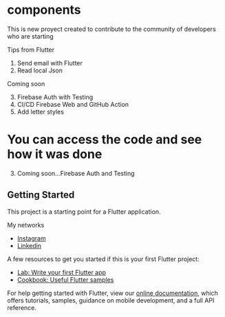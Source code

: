 # components

This is new proyect created to contribute to the community of developers who are starting

Tips from Flutter

1. Send email with Flutter
2. Read local Json

Coming soon

3. Firebase Auth with Testing
4. CI/CD Firebase Web and GitHub Action
5. Add letter styles

You can access the code and see how it was done
=======
3. Coming soon...Firebase Auth and Testing

## Getting Started

This project is a starting point for a Flutter application.


My networks
- [Instagram](https://www.instagram.com/stiv_more_/)
- [Linkedin](https://www.linkedin.com/in/stiven-morelo-barahona-61a9a11a5/)

A few resources to get you started if this is your first Flutter project:
- [Lab: Write your first Flutter app](https://flutter.dev/docs/get-started/codelab)
- [Cookbook: Useful Flutter samples](https://flutter.dev/docs/cookbook)

For help getting started with Flutter, view our
[online documentation](https://flutter.dev/docs), which offers tutorials,
samples, guidance on mobile development, and a full API reference.
